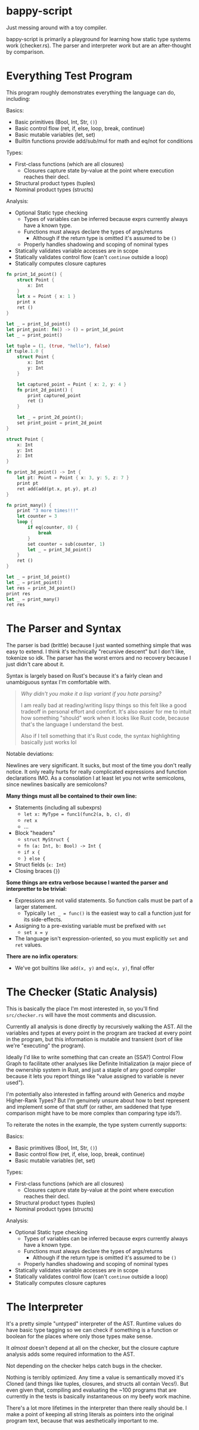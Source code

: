 # bappy-script

Just messing around with a toy compiler.

bappy-script is primarily a playground for learning how static type systems work
(checker.rs). The parser and interpreter *work* but are an after-thought by comparison.




# Everything Test Program

This program roughly demonstrates everything the language can do, including:

Basics:

* Basic primitives (Bool, Int, Str, `()`)
* Basic control flow (ret, if, else, loop, break, continue)
* Basic mutable variables (let, set)
* Builtin functions provide add/sub/mul for math and eq/not for conditions

Types:

* First-class functions (which are all closures)
    * Closures capture state by-value at the point where execution reaches their decl.
* Structural product types (tuples)
* Nominal product types (structs)

Analysis:

* Optional Static type checking
    * Types of variables can be inferred because exprs currently always have a known type.
    * Functions must always declare the types of args/returns
        * Although if the return type is omitted it's assumed to be `()`
    * Properly handles shadowing and scoping of nominal types
* Statically validates variable accesses are in scope
* Statically validates control flow (can't `continue` outside a loop)
* Statically computes closure captures

```rust
fn print_1d_point() {
    struct Point {
        x: Int
    }
    let x = Point { x: 1 }
    print x
    ret ()
}

let _ = print_1d_point()
let print_point: fn() -> () = print_1d_point
let _ = print_point()

let tuple = (1, (true, "hello"), false)
if tuple.1.0 {
    struct Point {
        x: Int
        y: Int
    }

    let captured_point = Point { x: 2, y: 4 }
    fn print_2d_point() {
        print captured_point
        ret ()
    }

    let _ = print_2d_point();
    set print_point = print_2d_point
}

struct Point {
    x: Int
    y: Int
    z: Int
}

fn print_3d_point() -> Int {
    let pt: Point = Point { x: 3, y: 5, z: 7 }
    print pt
    ret add(add(pt.x, pt.y), pt.z)
}

fn print_many() {
    print "3 more times!!!"
    let counter = 3
    loop {
        if eq(counter, 0) {
            break
        }
        set counter = sub(counter, 1)
        let _ = print_3d_point()
    }
    ret ()
}

let _ = print_1d_point()
let _ = print_point()
let res = print_3d_point()
print res
let _ = print_many()
ret res
``` 



# The Parser and Syntax

The parser is bad (brittle) because I just wanted something simple that was easy to extend.
I think it's technically "recursive descent" but I don't like, tokenize so idk. The parser
has the worst errors and no recovery because I just didn't care about it.

Syntax is largely based on Rust's because it's a fairly clean and unambiguous syntax I'm
comfortable with. 

> *Why didn't you make it a lisp variant if you hate parsing?*
>
> I am really bad at reading/writing lispy things so this felt like a good tradeoff
> in personal effort and comfort. It's also easier for me to intuit how something "should"
> work when it looks like Rust code, because that's the language I understand the best.
>
> Also if I tell something that it's Rust code, the syntax highlighting basically just works lol


Notable deviations:

Newlines are very significant. It sucks, but most of the time you don't really notice.
It only really hurts for really complicated expressions and function declarations IMO.
As a consolation I at least let you not write semicolons, since newlines basically are
semicolons?

**Many things must all be contained to their own line:**

* Statements (including all subexprs)
    * `let x: MyType = func1(func2(a, b, c), d)`
    * `ret x`
    * ...
* Block "headers"
    * `struct MyStruct {`
    * `fn (a: Int, b: Bool) -> Int {`
    * `if x {`
    * `} else {`
* Struct fields (`x: Int`)
* Closing braces (`}`)

**Some things are extra verbose because I wanted the parser and interpretter to be trivial:**

* Expressions are not valid statements. So function calls must be part of a larger statement.
    * Typically `let _ = func()` is the easiest way to call a function just for its side-effects.
* Assigning to a pre-existing variable must be prefixed with `set`
    * `set x = y`
* The language isn't expression-oriented, so you must explicitly `set` and `ret` values.

**There are no infix operators**:

* We've got builtins like `add(x, y)` and `eq(x, y)`, final offer





# The Checker (Static Analysis)

This is basically the place I'm most interested in, so you'll find `src/checker.rs`
will have the most comments and discussion. 

Currently all analysis is done directly by recursively walking the AST. All the
variables and types at every point in the program are tracked at every point in
the program, but this information is mutable and transient (sort of like we're
"executing" the program).

Ideally I'd like to write something that can create an (SSA?) Control Flow Graph
to facilitate other analyses like Definite Initialization (a major piece of
the ownership system in Rust, and just a staple of any good compiler because
it lets you report things like "value assigned to variable is never used").

I'm potentially also interested in faffing around with Generics and *maybe*
Higher-Rank Types? But I'm genuinely unsure about how to best represent and
implement some of that stuff (or rather, am saddened that type comparison might
have to be more complex than comparing type ids?).

To reiterate the notes in the example, the type system currently supports:

Basics:

* Basic primitives (Bool, Int, Str, `()`)
* Basic control flow (ret, if, else, loop, break, continue)
* Basic mutable variables (let, set)

Types:

* First-class functions (which are all closures)
    * Closures capture state by-value at the point where execution reaches their decl.
* Structural product types (tuples)
* Nominal product types (structs)

Analysis:

* Optional Static type checking
    * Types of variables can be inferred because exprs currently always have a known type.
    * Functions must always declare the types of args/returns
        * Although if the return type is omitted it's assumed to be `()`
    * Properly handles shadowing and scoping of nominal types
* Statically validates variable accesses are in scope
* Statically validates control flow (can't `continue` outside a loop)
* Statically computes closure captures




# The Interpreter

It's a pretty simple "untyped" interpreter of the AST. Runtime values do have basic type
tagging so we can check if something is a function or boolean for the places where
only those types make sense.

It *almost* doesn't depend at all on the checker, but the closure capture analysis
adds some required information to the AST.

Not depending on the checker helps catch bugs in the checker.

Nothing is terribly optimized. Any time a value is semantically moved it's Cloned
(and things like tuples, closures, and structs all contain Vecs!). But even given
that, compiling and evaluating the \~100 programs that are currently in the tests
is basically instantaneous on my beefy work machine.

There's a lot more lifetimes in the interpreter than there really should be.
I make a point of keeping all string literals as pointers into the original
program text, because that was aesthetically important to me.